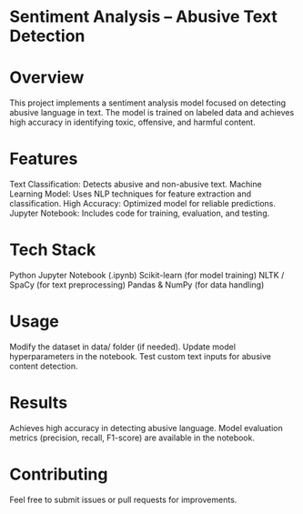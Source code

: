 # Sentiment Analysis – Abusive Text Detection

# Overview
This project implements a sentiment analysis model focused on detecting abusive language in text. The model is trained on labeled data and achieves high accuracy in identifying toxic, offensive, and harmful content.

# Features
Text Classification: Detects abusive and non-abusive text.
Machine Learning Model: Uses NLP techniques for feature extraction and classification.
High Accuracy: Optimized model for reliable predictions.
Jupyter Notebook: Includes code for training, evaluation, and testing.

# Tech Stack
Python
Jupyter Notebook (.ipynb)
Scikit-learn (for model training)
NLTK / SpaCy (for text preprocessing)
Pandas & NumPy (for data handling)

# Usage
Modify the dataset in data/ folder (if needed).
Update model hyperparameters in the notebook.
Test custom text inputs for abusive content detection.

# Results
Achieves high accuracy in detecting abusive language.
Model evaluation metrics (precision, recall, F1-score) are available in the notebook.

# Contributing
Feel free to submit issues or pull requests for improvements.
